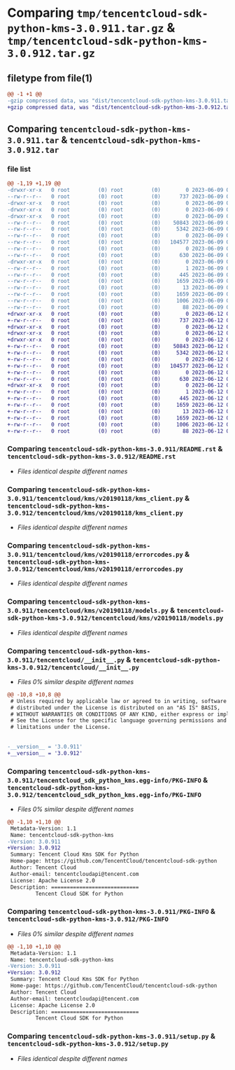 # Comparing `tmp/tencentcloud-sdk-python-kms-3.0.911.tar.gz` & `tmp/tencentcloud-sdk-python-kms-3.0.912.tar.gz`

## filetype from file(1)

```diff
@@ -1 +1 @@
-gzip compressed data, was "dist/tencentcloud-sdk-python-kms-3.0.911.tar", last modified: Fri Jun  9 02:22:04 2023, max compression
+gzip compressed data, was "dist/tencentcloud-sdk-python-kms-3.0.912.tar", last modified: Mon Jun 12 03:06:39 2023, max compression
```

## Comparing `tencentcloud-sdk-python-kms-3.0.911.tar` & `tencentcloud-sdk-python-kms-3.0.912.tar`

### file list

```diff
@@ -1,19 +1,19 @@
-drwxr-xr-x   0 root         (0) root         (0)        0 2023-06-09 02:22:04.000000 tencentcloud-sdk-python-kms-3.0.911/
--rw-r--r--   0 root         (0) root         (0)      737 2023-06-09 02:22:04.000000 tencentcloud-sdk-python-kms-3.0.911/README.rst
-drwxr-xr-x   0 root         (0) root         (0)        0 2023-06-09 02:22:04.000000 tencentcloud-sdk-python-kms-3.0.911/tencentcloud/
-drwxr-xr-x   0 root         (0) root         (0)        0 2023-06-09 02:22:04.000000 tencentcloud-sdk-python-kms-3.0.911/tencentcloud/kms/
-drwxr-xr-x   0 root         (0) root         (0)        0 2023-06-09 02:22:04.000000 tencentcloud-sdk-python-kms-3.0.911/tencentcloud/kms/v20190118/
--rw-r--r--   0 root         (0) root         (0)    50843 2023-06-09 02:22:04.000000 tencentcloud-sdk-python-kms-3.0.911/tencentcloud/kms/v20190118/kms_client.py
--rw-r--r--   0 root         (0) root         (0)     5342 2023-06-09 02:22:04.000000 tencentcloud-sdk-python-kms-3.0.911/tencentcloud/kms/v20190118/errorcodes.py
--rw-r--r--   0 root         (0) root         (0)        0 2023-06-09 02:22:04.000000 tencentcloud-sdk-python-kms-3.0.911/tencentcloud/kms/v20190118/__init__.py
--rw-r--r--   0 root         (0) root         (0)   104577 2023-06-09 02:22:04.000000 tencentcloud-sdk-python-kms-3.0.911/tencentcloud/kms/v20190118/models.py
--rw-r--r--   0 root         (0) root         (0)        0 2023-06-09 02:22:04.000000 tencentcloud-sdk-python-kms-3.0.911/tencentcloud/kms/__init__.py
--rw-r--r--   0 root         (0) root         (0)      630 2023-06-09 02:22:04.000000 tencentcloud-sdk-python-kms-3.0.911/tencentcloud/__init__.py
-drwxr-xr-x   0 root         (0) root         (0)        0 2023-06-09 02:22:04.000000 tencentcloud-sdk-python-kms-3.0.911/tencentcloud_sdk_python_kms.egg-info/
--rw-r--r--   0 root         (0) root         (0)        1 2023-06-09 02:22:04.000000 tencentcloud-sdk-python-kms-3.0.911/tencentcloud_sdk_python_kms.egg-info/dependency_links.txt
--rw-r--r--   0 root         (0) root         (0)      445 2023-06-09 02:22:04.000000 tencentcloud-sdk-python-kms-3.0.911/tencentcloud_sdk_python_kms.egg-info/SOURCES.txt
--rw-r--r--   0 root         (0) root         (0)     1659 2023-06-09 02:22:04.000000 tencentcloud-sdk-python-kms-3.0.911/tencentcloud_sdk_python_kms.egg-info/PKG-INFO
--rw-r--r--   0 root         (0) root         (0)       13 2023-06-09 02:22:04.000000 tencentcloud-sdk-python-kms-3.0.911/tencentcloud_sdk_python_kms.egg-info/top_level.txt
--rw-r--r--   0 root         (0) root         (0)     1659 2023-06-09 02:22:04.000000 tencentcloud-sdk-python-kms-3.0.911/PKG-INFO
--rw-r--r--   0 root         (0) root         (0)     1006 2023-06-09 02:22:04.000000 tencentcloud-sdk-python-kms-3.0.911/setup.py
--rw-r--r--   0 root         (0) root         (0)       88 2023-06-09 02:22:04.000000 tencentcloud-sdk-python-kms-3.0.911/setup.cfg
+drwxr-xr-x   0 root         (0) root         (0)        0 2023-06-12 03:06:39.000000 tencentcloud-sdk-python-kms-3.0.912/
+-rw-r--r--   0 root         (0) root         (0)      737 2023-06-12 03:06:39.000000 tencentcloud-sdk-python-kms-3.0.912/README.rst
+drwxr-xr-x   0 root         (0) root         (0)        0 2023-06-12 03:06:39.000000 tencentcloud-sdk-python-kms-3.0.912/tencentcloud/
+drwxr-xr-x   0 root         (0) root         (0)        0 2023-06-12 03:06:39.000000 tencentcloud-sdk-python-kms-3.0.912/tencentcloud/kms/
+drwxr-xr-x   0 root         (0) root         (0)        0 2023-06-12 03:06:39.000000 tencentcloud-sdk-python-kms-3.0.912/tencentcloud/kms/v20190118/
+-rw-r--r--   0 root         (0) root         (0)    50843 2023-06-12 03:06:39.000000 tencentcloud-sdk-python-kms-3.0.912/tencentcloud/kms/v20190118/kms_client.py
+-rw-r--r--   0 root         (0) root         (0)     5342 2023-06-12 03:06:39.000000 tencentcloud-sdk-python-kms-3.0.912/tencentcloud/kms/v20190118/errorcodes.py
+-rw-r--r--   0 root         (0) root         (0)        0 2023-06-12 03:06:39.000000 tencentcloud-sdk-python-kms-3.0.912/tencentcloud/kms/v20190118/__init__.py
+-rw-r--r--   0 root         (0) root         (0)   104577 2023-06-12 03:06:39.000000 tencentcloud-sdk-python-kms-3.0.912/tencentcloud/kms/v20190118/models.py
+-rw-r--r--   0 root         (0) root         (0)        0 2023-06-12 03:06:39.000000 tencentcloud-sdk-python-kms-3.0.912/tencentcloud/kms/__init__.py
+-rw-r--r--   0 root         (0) root         (0)      630 2023-06-12 03:06:39.000000 tencentcloud-sdk-python-kms-3.0.912/tencentcloud/__init__.py
+drwxr-xr-x   0 root         (0) root         (0)        0 2023-06-12 03:06:39.000000 tencentcloud-sdk-python-kms-3.0.912/tencentcloud_sdk_python_kms.egg-info/
+-rw-r--r--   0 root         (0) root         (0)        1 2023-06-12 03:06:39.000000 tencentcloud-sdk-python-kms-3.0.912/tencentcloud_sdk_python_kms.egg-info/dependency_links.txt
+-rw-r--r--   0 root         (0) root         (0)      445 2023-06-12 03:06:39.000000 tencentcloud-sdk-python-kms-3.0.912/tencentcloud_sdk_python_kms.egg-info/SOURCES.txt
+-rw-r--r--   0 root         (0) root         (0)     1659 2023-06-12 03:06:39.000000 tencentcloud-sdk-python-kms-3.0.912/tencentcloud_sdk_python_kms.egg-info/PKG-INFO
+-rw-r--r--   0 root         (0) root         (0)       13 2023-06-12 03:06:39.000000 tencentcloud-sdk-python-kms-3.0.912/tencentcloud_sdk_python_kms.egg-info/top_level.txt
+-rw-r--r--   0 root         (0) root         (0)     1659 2023-06-12 03:06:39.000000 tencentcloud-sdk-python-kms-3.0.912/PKG-INFO
+-rw-r--r--   0 root         (0) root         (0)     1006 2023-06-12 03:06:39.000000 tencentcloud-sdk-python-kms-3.0.912/setup.py
+-rw-r--r--   0 root         (0) root         (0)       88 2023-06-12 03:06:39.000000 tencentcloud-sdk-python-kms-3.0.912/setup.cfg
```

### Comparing `tencentcloud-sdk-python-kms-3.0.911/README.rst` & `tencentcloud-sdk-python-kms-3.0.912/README.rst`

 * *Files identical despite different names*

### Comparing `tencentcloud-sdk-python-kms-3.0.911/tencentcloud/kms/v20190118/kms_client.py` & `tencentcloud-sdk-python-kms-3.0.912/tencentcloud/kms/v20190118/kms_client.py`

 * *Files identical despite different names*

### Comparing `tencentcloud-sdk-python-kms-3.0.911/tencentcloud/kms/v20190118/errorcodes.py` & `tencentcloud-sdk-python-kms-3.0.912/tencentcloud/kms/v20190118/errorcodes.py`

 * *Files identical despite different names*

### Comparing `tencentcloud-sdk-python-kms-3.0.911/tencentcloud/kms/v20190118/models.py` & `tencentcloud-sdk-python-kms-3.0.912/tencentcloud/kms/v20190118/models.py`

 * *Files identical despite different names*

### Comparing `tencentcloud-sdk-python-kms-3.0.911/tencentcloud/__init__.py` & `tencentcloud-sdk-python-kms-3.0.912/tencentcloud/__init__.py`

 * *Files 0% similar despite different names*

```diff
@@ -10,8 +10,8 @@
 # Unless required by applicable law or agreed to in writing, software
 # distributed under the License is distributed on an "AS IS" BASIS,
 # WITHOUT WARRANTIES OR CONDITIONS OF ANY KIND, either express or implied.
 # See the License for the specific language governing permissions and
 # limitations under the License.
 
 
-__version__ = '3.0.911'
+__version__ = '3.0.912'
```

### Comparing `tencentcloud-sdk-python-kms-3.0.911/tencentcloud_sdk_python_kms.egg-info/PKG-INFO` & `tencentcloud-sdk-python-kms-3.0.912/tencentcloud_sdk_python_kms.egg-info/PKG-INFO`

 * *Files 0% similar despite different names*

```diff
@@ -1,10 +1,10 @@
 Metadata-Version: 1.1
 Name: tencentcloud-sdk-python-kms
-Version: 3.0.911
+Version: 3.0.912
 Summary: Tencent Cloud Kms SDK for Python
 Home-page: https://github.com/TencentCloud/tencentcloud-sdk-python
 Author: Tencent Cloud
 Author-email: tencentcloudapi@tencent.com
 License: Apache License 2.0
 Description: ============================
         Tencent Cloud SDK for Python
```

### Comparing `tencentcloud-sdk-python-kms-3.0.911/PKG-INFO` & `tencentcloud-sdk-python-kms-3.0.912/PKG-INFO`

 * *Files 0% similar despite different names*

```diff
@@ -1,10 +1,10 @@
 Metadata-Version: 1.1
 Name: tencentcloud-sdk-python-kms
-Version: 3.0.911
+Version: 3.0.912
 Summary: Tencent Cloud Kms SDK for Python
 Home-page: https://github.com/TencentCloud/tencentcloud-sdk-python
 Author: Tencent Cloud
 Author-email: tencentcloudapi@tencent.com
 License: Apache License 2.0
 Description: ============================
         Tencent Cloud SDK for Python
```

### Comparing `tencentcloud-sdk-python-kms-3.0.911/setup.py` & `tencentcloud-sdk-python-kms-3.0.912/setup.py`

 * *Files identical despite different names*

